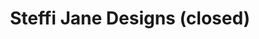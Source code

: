 ---
title: "Steffi Jane Designs (closed)"
url: /grimsby/steffi-jane-designs-closed/
shop: clothes
---
